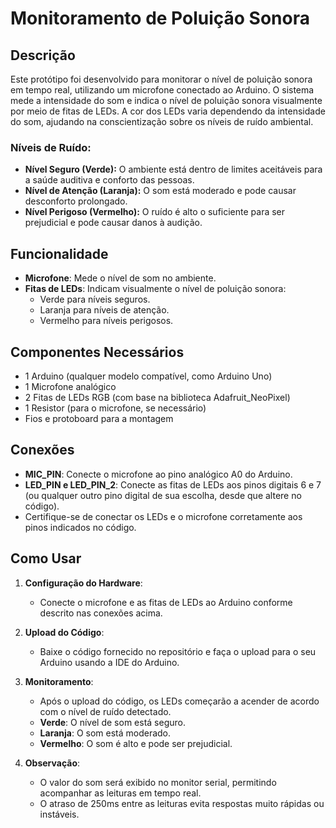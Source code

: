 # Monitoramento de Poluição Sonora

## Descrição

Este protótipo foi desenvolvido para monitorar o nível de poluição sonora em tempo real, utilizando um microfone conectado ao Arduino. O sistema mede a intensidade do som e indica o nível de poluição sonora visualmente por meio de fitas de LEDs. A cor dos LEDs varia dependendo da intensidade do som, ajudando na conscientização sobre os níveis de ruído ambiental.

### Níveis de Ruído:
- **Nível Seguro (Verde):** O ambiente está dentro de limites aceitáveis para a saúde auditiva e conforto das pessoas.
- **Nível de Atenção (Laranja):** O som está moderado e pode causar desconforto prolongado.
- **Nível Perigoso (Vermelho):** O ruído é alto o suficiente para ser prejudicial e pode causar danos à audição.

## Funcionalidade

- **Microfone**: Mede o nível de som no ambiente.
- **Fitas de LEDs**: Indicam visualmente o nível de poluição sonora:
  - Verde para níveis seguros.
  - Laranja para níveis de atenção.
  - Vermelho para níveis perigosos.
  
## Componentes Necessários

- 1 Arduino (qualquer modelo compatível, como Arduino Uno)
- 1 Microfone analógico
- 2 Fitas de LEDs RGB (com base na biblioteca Adafruit_NeoPixel)
- 1 Resistor (para o microfone, se necessário)
- Fios e protoboard para a montagem

## Conexões

- **MIC_PIN**: Conecte o microfone ao pino analógico A0 do Arduino.
- **LED_PIN e LED_PIN_2**: Conecte as fitas de LEDs aos pinos digitais 6 e 7 (ou qualquer outro pino digital de sua escolha, desde que altere no código).
- Certifique-se de conectar os LEDs e o microfone corretamente aos pinos indicados no código.

## Como Usar

1. **Configuração do Hardware**:
   - Conecte o microfone e as fitas de LEDs ao Arduino conforme descrito nas conexões acima.
   
2. **Upload do Código**:
   - Baixe o código fornecido no repositório e faça o upload para o seu Arduino usando a IDE do Arduino.
   
3. **Monitoramento**:
   - Após o upload do código, os LEDs começarão a acender de acordo com o nível de ruído detectado.
   - **Verde**: O nível de som está seguro.
   - **Laranja**: O som está moderado.
   - **Vermelho**: O som é alto e pode ser prejudicial.
   
4. **Observação**:
   - O valor do som será exibido no monitor serial, permitindo acompanhar as leituras em tempo real.
   - O atraso de 250ms entre as leituras evita respostas muito rápidas ou instáveis.